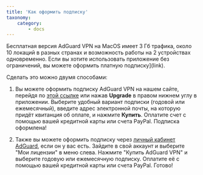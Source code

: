 ```yaml
---
title: 'Как оформить подписку'
taxonomy:
    category:
        - docs
---
```


Бесплатная версия AdGuard VPN на MacOS имеет 3 Гб трафика, около 10 локаций в разных странах и возможность работы на 2 устройствах одновременно. Если вы хотите использовать приложение без ограничений, вы можете оформить платную подписку](link).

Сделать это можно двумя способами:

1. Вы можете оформить подписку AdGuard VPN на нашем сайте, перейдя по [этой ссылке](https://adguard-vpn.com/license.html) или нажав **Upgrade** в правом нижнем углу в приложении. Выберите удобный вариант подписки (годовой или ежемесячный), введите адрес электронной почты, на которую придёт квитанция об оплате, и нажмите **Купить**. Оплатите счет с помощью вашей кредитной карты или счета PayPal. Подписка оформлена!

2. Также вы можете оформить подписку через [личный кабинет AdGuard](https://my.adguard.com/ru/main.html), если он у вас есть. Зайдите в свой аккаунт и выберите "Мои лицензии" в меню слева. Нажмите "Купить AdGuard VPN" и выберите годовую или ежемесячную подписку. Оплатите её с помощью вашей кредитной карты или счета PayPal. Готово!